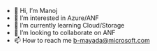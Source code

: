 - 👋 Hi, I’m Manoj
- 👀 I’m interested in Azure/ANF
- 🌱 I’m currently learning Cloud/Storage
- 💞️ I’m looking to collaborate on ANF
- 📫 How to reach me b-mayada@microsoft.com

<!---
b-mayada/b-mayada is a ✨ special ✨ repository because its `README.md` (this file) appears on your GitHub profile.
You can click the Preview link to take a look at your changes.
--->
